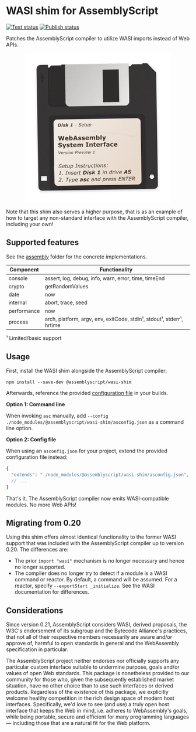 # WASI shim for AssemblyScript

[![Test status](https://img.shields.io/github/actions/workflow/status/AssemblyScript/wasi-shim/test.yml?branch=main&label=test&logo=github)](https://github.com/AssemblyScript/wasi-shim/actions/workflows/test.yml) [![Publish status](https://img.shields.io/github/actions/workflow/status/AssemblyScript/wasi-shim/publish.yml?branch=main&label=publish&logo=github)](https://github.com/AssemblyScript/wasi-shim/actions/workflows/publish.yml)

Patches the AssemblyScript compiler to utilize WASI imports instead of Web APIs.

<p align="center"><img src="https://github.com/AssemblyScript/wasi-shim/raw/main/media/setup.png" alt="" width="400" /></p>

Note that this shim also serves a higher purpose, that is as an example of how to target any non-standard interface with the AssemblyScript compiler, including your own!

## Supported features

See the [assembly](./assembly) folder for the concrete implementations.

| Component   | Functionality
|-------------|----------------------------------------------------------------------
| console     | assert, log, debug, info, warn, error, time, timeEnd
| crypto      | getRandomValues
| date        | now
| internal    | abort, trace, seed
| performance | now
| process     | arch, platform, argv, env, exitCode, stdin¹, stdout¹, stderr¹, hrtime

¹ Limited/basic support

## Usage

First, install the WASI shim alongside the AssemblyScript compiler:

```
npm install --save-dev @assemblyscript/wasi-shim
```

Afterwards, reference the provided [configuration file](./asconfig.json) in your builds.

**Option 1: Command line**

When invoking `asc` manually, add `--config ./node_modules/@assemblyscript/wasi-shim/asconfig.json` as a command line option.

**Option 2: Config file**

When using an `asconfig.json` for your project, extend the provided configuration file instead:

```js
{
  "extends": "./node_modules/@assemblyscript/wasi-shim/asconfig.json",
  // ...
}
```

That's it. The AssemblyScript compiler now emits WASI-compatible modules. No more Web APIs!

## Migrating from 0.20

Using this shim offers almost identical functionality to the former WASI support that was included with the AssemblyScript compiler up to version 0.20. The differences are:

* The prior `import "wasi"` mechanism is no longer necessary and hence no longer supported.
* The compiler does no longer try to detect if a module is a WASI command or reactor. By default, a command will be assumed. For a reactor, specify `--exportStart _initialize`. See the WASI documentation for differences.

## Considerations

Since version 0.21, AssemblyScript considers WASI, derived proposals, the W3C's endorsement of its subgroup and the Bytecode Alliance's practices, that not all of their respective members necessarily are aware and/or approve of, harmful to open standards in general and the WebAssembly specification in particular.

The AssemblyScript project neither endorses nor officially supports any particular custom interface suitable to undermine purpose, goals and/or values of open Web standards. This package is nonetheless provided to our community for those who, given the subsequently established market situation, have no other choice than to use such interfaces or derived products. Regardless of the existence of this package, we explicitly welcome healthy competition in the rich design space of modern host interfaces. Specifically, we'd love to see (and use) a truly open host interface that keeps the Web in mind, i.e. adheres to WebAssembly's goals, while being portable, secure and efficient for many programming languages — including those that are a natural fit for the Web platform.
